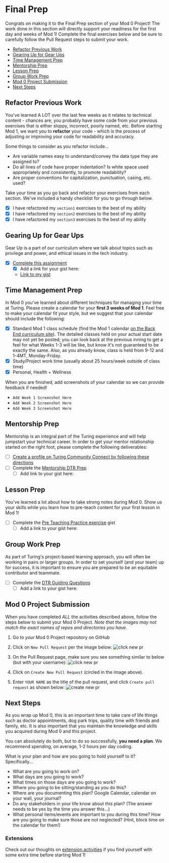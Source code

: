 # Final Prep

Congrats on making it to the Final Prep section of your Mod 0 Project! The work done in this section will directly support your readiness for the first day and weeks of Mod 1! Complete the final exercises below and be sure to carefully follow the Pull Request steps to submit your work.

- [Refactor Previous Work](#refactor-previous-work)
- [Gearing Up for Gear Ups](#gearing-up-for-gear-ups)
- [Time Management Prep](#time-management-prep)
- [Mentorship Prep](#mentorship-prep)
- [Lesson Prep](#lesson-prep)
- [Group Work Prep](#group-work-prep)
- [Mod 0 Project Submission](#mod-0-project-submission)
- [Next Steps](#next-steps)

## Refactor Previous Work

You've learned A LOT over the last few weeks as it relates to technical content - chances are, you probably have some code from your previous exercises that is either sloppy, incorrect, poorly named, etc. Before starting Mod 1, we want you to **refactor** your code - which is the process of adjusting or improving your code for readability and accuracy.

Some things to consider as you refactor include...

- Are variable names easy to understand/convey the data type they are assigned to?
- Do all lines of code have proper indentation? Is white space used appropriately and consistently, to promote readability?
- Are proper conventions for capitalization, punctuation, casing, etc. used?

Take your time as you go back and refactor your exercises from each section. We've included a handy checklist for you to go through below.

- [x] I have refactored my `section1` exercises to the best of my ability
- [x] I have refactored my `section2` exercises to the best of my ability
- [x] I have refactored my `section3` exercises to the best of my ability

## Gearing Up for Gear Ups

Gear Up is a part of our curriculum where we talk about topics such as privilege and power, and ethical issues in the tech industry.

- [x] [Complete this assignment](https://github.com/turingschool/gear-up/blob/main/m0/Intro.To.GearUp.md)
  - [x] Add a link for your gist here:
  - [Link to my gist](https://gist.github.com/brennacodes/cc4fd4f1851eab748cb4fe10e85b92b4#reflect-2)

## Time Management Prep

In Mod 0 you've learned about different techniques for managing your time at Turing. Please create a calendar for your **first 3 weeks of Mod 1**. Feel free to make your calendar fit your style, but we suggest that your calendar should include the following:

- [x] Standard Mod 1 class schedule (find the Mod 1 calendar [on the Back End curriculum site](https://backend.turing.edu/)). The detailed classes held on your actual start date may not yet be posted; you can look back at the previous inning to get a feel for what Weeks 1-3 will be like, but know it's not guaranteed to be exactly the same. Also, as you already know, class is held from 9-12 and 1-4MT, Monday-Friday.
- [x] Study/Project work time (usually about 25 hours/week outside of class time)
- [x] Personal, Health + Wellness

When you are finished, add screenshots of your calendar so we can provide feedback if needed!

- `Add Week 1 Screenshot Here`
- `Add Week 2 Screenshot Here`
- `Add Week 3 Screenshot Here`

## Mentorship Prep

Mentorship is an integral part of the Turing experience and will help jumpstart your technical career. In order to get your mentor relationship started on the right foot, please complete the following deliverables:

- [ ] [Create a profile on Turing Community Connect by following these directions](https://docs.google.com/document/d/1vpyKGu92l1HGkJzULNcyyE72946f4QO1DhQgIz3v1E0/edit?usp=sharing)
- [ ] Complete the [Mentorship DTR Prep](https://gist.github.com/ericweissman/51965bdcbf42970d43d817818bfaef3c)
  - [ ] Add link to your gist here:

## Lesson Prep

You've learned a lot about how to take strong notes during Mod 0. Show us your skills while you learn how to pre-teach content for your first lesson in Mod 1!

- [ ] Complete the [Pre Teaching Practice exercise](https://gist.github.com/ericweissman/0036e8fe272c02bd6d4bb14f42fd2f79) gist
  - [ ] Add a link to your gist here:

## Group Work Prep

As part of Turing's project-based learning approach, you will often be working in pairs or larger groups. In order to set yourself (and your team) up for success, it is important to ensure you are prepared to be an equitable contributor and teammate.

- [ ] Complete the [DTR Guiding Questions](https://gist.github.com/ericweissman/c56f3a98cdce761808c21d498a52f5c6)
  - [ ] Add a link to your gist here:

## Mod 0 Project Submission

When you have completed *ALL* the activities described above, follow the steps below to submit your Mod 0 Project. _Note that the images may not match the exact names of repos and directories you have._

1. Go to *your* Mod 0 Project repository on GitHub
2. Click on `New Pull Request` per the image below:
  ![click new pr](/images/be_s1.png)

3. On the Pull Request page, make sure you see something similar to below (but with your username):
  ![click new pr](/images/be_s2.png)

4. Click on `Create New Pull Request` (circled in the image above).
5. Enter `YOUR NAME` as the title of the pull request, and click `Create pull request` as shown below:
  ![create new pr](/images/be_s3.png)

## Next Steps

As you wrap up Mod 0, this is an important time to take care of life things such as doctor appointments, dog park trips, quality time with friends and family, etc. It is also important that you maintain the knowledge and skills you acquired during Mod 0 and this project.

You can absolutely do both, but to do so successfully, **you need a plan**. We recommend spending, on average, 1-2 hours per day coding.

What is your plan and how are you going to hold yourself to it? Specifically...

- What are you going to work on?
- What days are you going to work?
- What times on those days are you going to work?
- Where you going to be sitting/standing as you do this?
- Where are you documenting this plan? Google Calendar, calendar on your wall, your journal?
- Do any stakeholders in your life know about this plan? (The answer needs to be yes by the time you answer this...)
- What personal items/events are important to you during this time? How are you going to make sure those are not neglected? (Hint, block time on the calendar for them!)

### Extensions

Check out our thoughts on [extension activities](https://mod0.turing.edu/project/extensions) if you find yourself with some extra time before starting Mod 1!
